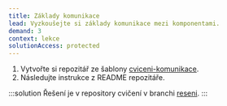```yaml
---
title: Základy komunikace
lead: Vyzkoušejte si základy komunikace mezi komponentami.
demand: 3
context: lekce
solutionAccess: protected
---
```


1. Vytvořte si repozitář ze šablony [cviceni-komunikace](https://github.com/Czechitas-podklady-WEB/cviceni-komunikace).
1. Následujte instrukce z README repozitáře.

:::solution
Řešení je v repository cvičení v branchi [reseni](https://github.com/Czechitas-podklady-WEB/cviceni-komunikace/tree/reseni).
:::
